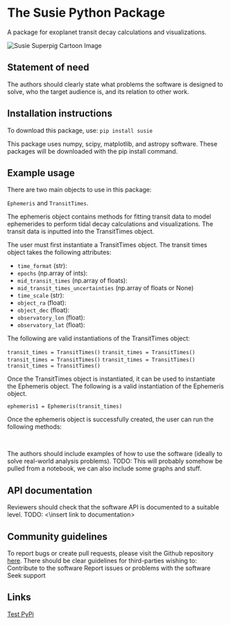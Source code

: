 # The Susie Python Package
A package for exoplanet transit decay calculations and visualizations.

![Susie Superpig Cartoon Image](http://www.astrojack.com/wp-content/uploads/2013/12/susie-1024x748.png)

## Statement of need
The authors should clearly state what problems the software is designed to solve, who the target audience is, and its relation to other work.

## Installation instructions
To download this package, use:
`pip install susie`

This package uses numpy, scipy, matplotlib, and astropy software. These packages will be downloaded with the pip install command.

## Example usage
There are two main objects to use in this package:

`Ephemeris` and `TransitTimes`.

The ephemeris object contains methods for fitting transit data to model ephemerides to perform tidal decay calculations and visualizations. The transit data is inputted into the TransitTimes object. 

The user must first instantiate a TransitTimes object. The transit times object takes the following attributes:
 - `time_format` (str): 
 - `epochs` (np.array of ints):
 - `mid_transit_times` (np.array of floats):
 - `mid_transit_times_uncertainties` (np.array of floats or None) 
 - `time_scale` (str):
 - `object_ra` (float):
 - `object_dec` (float):
 - `observatory_lon` (float):
 - `observatory_lat` (float):

The following are valid instantiations of the TransitTimes object:

`transit_times = TransitTimes()`
`transit_times = TransitTimes()`
`transit_times = TransitTimes()`
`transit_times = TransitTimes()`
`transit_times = TransitTimes()`

Once the TransitTimes object is instantiated, it can be used to instantiate the Ephemeris object. The following is a valid instantiation of the Ephemeris object.

`ephemeris1 = Ephemeris(transit_times)`

Once the ephemeris object is successfully created, the user can run the following methods:

``
``
``
``
``
``

The authors should include examples of how to use the software (ideally to solve real-world analysis problems).
TODO: This will probably somehow be pulled from a notebook, we can also include some graphs and stuff.

## API documentation
Reviewers should check that the software API is documented to a suitable level.
TODO: <\insert link to documentation>

## Community guidelines
To report bugs or create pull requests, please visit the Github repository [here]().
There should be clear guidelines for third-parties wishing to:
Contribute to the software
Report issues or problems with the software
Seek support

## Links
[Test PyPi](https://test.pypi.org/project/Susie/0.0.1/)
